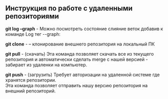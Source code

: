 ## Инструкция по работе с удаленными репозиториями
**git log –graph** - Можно посмотреть состояние слияние веток добавив к команде Log тег --graph:

**git clone** - – клонирование внешнего репозитория на
локальный ПК

**git pull** - (скачать) Эта команда позволяет скачать все из текущего репозитория и автоматически
сделать merge с нашей версией - забирает из удаленки на компьютер. 

**git push** - (загрузить) Требует авторизации на удаленной системе где хранятся репозитории.  
Эта команда позволяет отправить нашу версию репозитория на внешний
репозиторий.